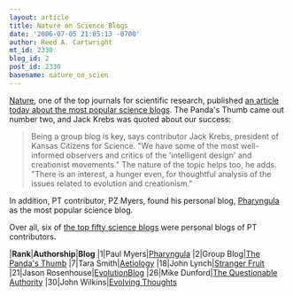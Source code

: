 ```yaml
---
layout: article
title: Nature on Science Blogs
date: '2006-07-05 21:05:13 -0700'
author: Reed A. Cartwright
mt_id: 2330
blog_id: 2
post_id: 2330
basename: nature_on_scien
---
```

[Nature](http://www.nature.com/), one of the top journals for scientific research, published [an article today about the most popular science blogs](http://www.nature.com/news/2006/060703/full/442009a.html).  The Panda's Thumb came out number two, and Jack Krebs was quoted about our success:

> Being a group blog is key, says contributor Jack Krebs, president of Kansas Citizens for Science. "We have some of the most well-informed observers and critics of the 'intelligent design' and creationist movements." The nature of the topic helps too, he adds. "There is an interest, a hunger even, for thoughtful analysis of the issues related to evolution and creationism."

In addition, PT contributor, PZ Myers, found his personal blog, [Pharyngula](http://scienceblogs.com/pharyngula/) as the most popular science blog.

Over all, six of [the top fifty science blogs](http://www.nature.com/news/2006/060703/multimedia/50_science_blogs.html) were personal blogs of PT contributors.


|**Rank**|**Authorship**|**Blog**
|1|Paul Myers|[Pharyngula](http://scienceblogs.com/pharyngula/)
|2|Group Blog|[The Panda's Thumb](http://www.pandasthymb.org/)
|7|Tara Smith|[Aetiology](http://scienceblogs.com/aetiology/)
|18|John Lynch|[Stranger Fruit](http://scienceblogs.com/strangerfruit/)
|21|Jason Rosenhouse|[EvolutionBlog](http://www.scienceblogs.com/evolutionblog/)
|26|Mike Dunford|[The Questionable Authority](http://scienceblogs.com/authority/)
|30|John Wilkins|[Evolving Thoughts](http://scienceblogs.com/evolvingthoughts/)

